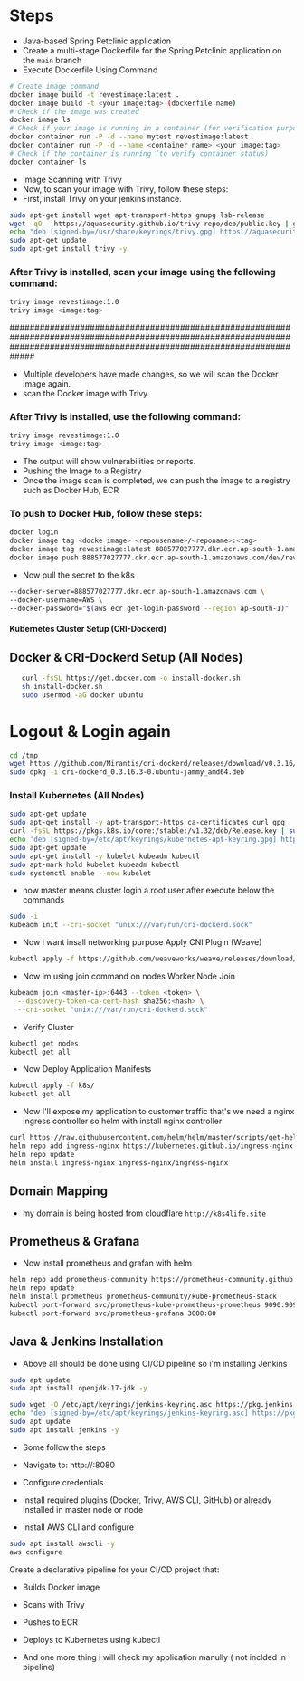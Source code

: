 # Steps

* Java-based Spring Petclinic application
* Create a multi-stage Dockerfile for the Spring Petclinic application on the `main`    branch
* Execute Dockerfile Using Command
```bash
# Create image command
docker image build -t revestimage:latest .
docker image build -t <your image:tag> (dockerfile name)
# Check if the image was created
docker image ls
# Check if your image is running in a container (for verification purposes)
docker container run -P -d --name mytest revestimage:latest
docker container run -P -d --name <container name> <your image:tag>
# Check if the container is running (to verify container status)
docker container ls
```
* Image Scanning with Trivy
* Now, to scan your image with Trivy, follow these steps:
* First, install Trivy on your jenkins instance.
```bash
sudo apt-get install wget apt-transport-https gnupg lsb-release
wget -qO - https://aquasecurity.github.io/trivy-repo/deb/public.key | gpg --dearmor | sudo tee /usr/share/keyrings/trivy.gpg > /dev/null
echo "deb [signed-by=/usr/share/keyrings/trivy.gpg] https://aquasecurity.github.io/trivy-repo/deb $(lsb_release -sc) main" | sudo tee -a /etc/apt/sources.list.d/trivy.list
sudo apt-get update
sudo apt-get install trivy -y
```
### After Trivy is installed, scan your image using the following command:
```bash
trivy image revestimage:1.0
trivy image <image:tag>
```
#############################################################################################################################################################################
* Multiple developers have made changes, so we will scan the Docker image again.
* scan the Docker image with Trivy.
### After Trivy is installed, use the following command:
```bash
trivy image revestimage:1.0
trivy image <image:tag>
```
* The output will show vulnerabilities or reports.
* Pushing the Image to a Registry
* Once the image scan is completed, we can push the image to a registry such as Docker Hub, ECR
### To push to Docker Hub, follow these steps:
```bash
docker login
docker image tag <docke image> <repousename>/<reponame>:<tag>
docker image tag revestimage:latest 888577027777.dkr.ecr.ap-south-1.amazonaws.com/dev/revest:latest
docker image push 888577027777.dkr.ecr.ap-south-1.amazonaws.com/dev/revest:latest
```
* Now pull the secret to the k8s 

```bash kubectl create secret docker-registry ecr-creds \
--docker-server=888577027777.dkr.ecr.ap-south-1.amazonaws.com \
--docker-username=AWS \
--docker-password="$(aws ecr get-login-password --region ap-south-1)"
```

#### Kubernetes Cluster Setup (CRI-Dockerd)
## Docker & CRI-Dockerd Setup (All Nodes)

```bash 
   curl -fsSL https://get.docker.com -o install-docker.sh 
   sh install-docker.sh
   sudo usermod -aG docker ubuntu
```
# Logout & Login again

``` bash
cd /tmp
wget https://github.com/Mirantis/cri-dockerd/releases/download/v0.3.16/cri-dockerd_0.3.16.3-0.ubuntu-jammy_amd64.deb
sudo dpkg -i cri-dockerd_0.3.16.3-0.ubuntu-jammy_amd64.deb
```

###  Install Kubernetes (All Nodes)
``` bash
sudo apt-get update
sudo apt-get install -y apt-transport-https ca-certificates curl gpg
curl -fsSL https://pkgs.k8s.io/core:/stable:/v1.32/deb/Release.key | sudo gpg --dearmor -o /etc/apt/keyrings/kubernetes-apt-keyring.gpg
echo 'deb [signed-by=/etc/apt/keyrings/kubernetes-apt-keyring.gpg] https://pkgs.k8s.io/core:/stable:/v1.32/deb/ /' | sudo tee /etc/apt/sources.list.d/kubernetes.list
sudo apt-get update
sudo apt-get install -y kubelet kubeadm kubectl
sudo apt-mark hold kubelet kubeadm kubectl
sudo systemctl enable --now kubelet
```
* now master means cluster login a root user after execute below the commands 
```bash
sudo -i
kubeadm init --cri-socket "unix:///var/run/cri-dockerd.sock"
```
* Now i want insall networking purpose Apply CNI Plugin (Weave)
```bash
kubectl apply -f https://github.com/weaveworks/weave/releases/download/v2.8.1/weave-daemonset-k8s.yaml
```
* Now im using join command on nodes Worker Node Join
```bash 
kubeadm join <master-ip>:6443 --token <token> \
  --discovery-token-ca-cert-hash sha256:<hash> \
  --cri-socket "unix:///var/run/cri-dockerd.sock"
 ```
 * Verify Cluster 
 ```bash
kubectl get nodes
kubectl get all
``` 
* Now Deploy Application Manifests
```bash
kubectl apply -f k8s/
kubectl get all
```
* Now I'll expose my application to customer traffic that's we need a nginx ingress controller so helm with install nginx controller
```bash
curl https://raw.githubusercontent.com/helm/helm/master/scripts/get-helm-3 | bash
helm repo add ingress-nginx https://kubernetes.github.io/ingress-nginx
helm repo update
helm install ingress-nginx ingress-nginx/ingress-nginx
```
## Domain Mapping
* my domain is being hosted from  cloudflare
```http://k8s4life.site```
## Prometheus & Grafana
* Now install prometheus and grafan with helm 
```bash
helm repo add prometheus-community https://prometheus-community.github.io/helm-charts
helm repo update
helm install prometheus prometheus-community/kube-prometheus-stack
kubectl port-forward svc/prometheus-kube-prometheus-prometheus 9090:9090
kubectl port-forward svc/prometheus-grafana 3000:80
```
## Java & Jenkins Installation
* Above all should be done using CI/CD pipeline so i'm installing Jenkins 
```bash
sudo apt update 
sudo apt install openjdk-17-jdk -y

sudo wget -O /etc/apt/keyrings/jenkins-keyring.asc https://pkg.jenkins.io/debian-stable/jenkins.io-2023.key
echo "deb [signed-by=/etc/apt/keyrings/jenkins-keyring.asc] https://pkg.jenkins.io/debian-stable binary/" | sudo tee /etc/apt/sources.list.d/jenkins.list > /dev/null
sudo apt update
sudo apt install jenkins -y
```
* Some follow the steps 
* Navigate to: http://<node-ip>:8080
* Configure credentials

* Install required plugins (Docker, Trivy, AWS CLI, GitHub) or already installed in master node or node
* Install AWS CLI and configure
```bash 
sudo apt install awscli -y
aws configure
```
Create a declarative pipeline for your CI/CD project that:
* Builds Docker image
* Scans with Trivy
* Pushes to ECR
* Deploys to Kubernetes using kubectl 


* And one more thing i will check my application manully ( not inclded in pipeline) 